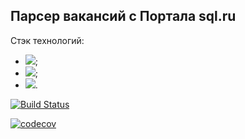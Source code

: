 ## Парсер вакансий с Портала sql.ru

Стэк технологий:
- ![](https://img.shields.io/badge/Java8-8%2B-orange); 
- ![](https://img.shields.io/badge/SQL-PostgreSQL-blue);
- ![](https://img.shields.io/badge/Unit--test-JUnit%2C%20Mock-yellow).

[![Build Status](https://app.travis-ci.com/plifis/job4j_grabber.svg?branch=master)](https://app.travis-ci.com/plifis/job4j_grabber)

[![codecov](https://codecov.io/gh/plifis/job4j_grabber/branch/master/graph/badge.svg?token=bi0tZ2dUTQ)](https://codecov.io/gh/plifis/job4j_grabber)

